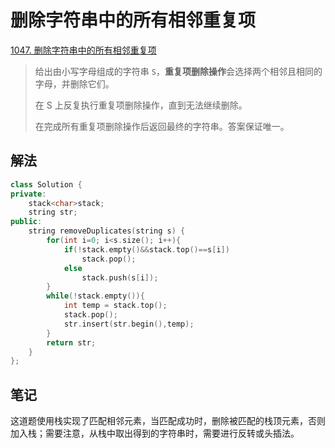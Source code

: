 # 删除字符串中的所有相邻重复项

[1047. 删除字符串中的所有相邻重复项](https://leetcode.cn/problems/remove-all-adjacent-duplicates-in-string/)

> 给出由小写字母组成的字符串 `S`，**重复项删除操作**会选择两个相邻且相同的字母，并删除它们。
>
> 在 S 上反复执行重复项删除操作，直到无法继续删除。
>
> 在完成所有重复项删除操作后返回最终的字符串。答案保证唯一。

## 解法

```c++
class Solution {
private:
    stack<char>stack;
    string str;
public:
    string removeDuplicates(string s) {
        for(int i=0; i<s.size(); i++){
            if(!stack.empty()&&stack.top()==s[i])
                stack.pop();
            else
                stack.push(s[i]);
        }
        while(!stack.empty()){
            int temp = stack.top();
            stack.pop();
            str.insert(str.begin(),temp);
        }
        return str;
    }
};
```

## 笔记

这道题使用栈实现了匹配相邻元素，当匹配成功时，删除被匹配的栈顶元素，否则加入栈；需要注意，从栈中取出得到的字符串时，需要进行反转或头插法。

 